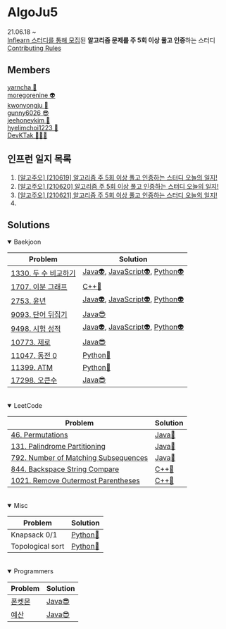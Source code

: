 
**AlgoJu5**
===========

21.06.18 ~    
[Inflearn 스터디를 통해 모집](https://www.inflearn.com/studies/233493)된 **알고리즘 문제를 주 5회 이상 풀고 인증**하는 스터디   
[Contributing Rules](https://github.com/AlgoJu5/inflearn-daily-algorithm-study/blob/main/CONTRIBUTING.md)

## Members

[yarncha 🐽](https://github.com/yarncha)<br/>
[moregorenine 👽](https://github.com/moregorenine)<br/>
[kwonyongju 🐧](https://github.com/kwonyongju)<br/>
[gunny6026 😎](https://github.com/gunny6026)<br/>
[jeehoneykim 🐝](https://github.com/jeehoneykim)<br/>
[hyelimchoi1223 🐳](https://github.com/hyelimchoi1223)<br/>
[DevKTak 🏋🏽‍♂️](https://github.com/devktak)<br/>

## 인프런 일지 목록

1. [[알고주오] [210619] 알고리즘 주 5회 이상 풀고 인증하는 스터디 오늘의 일지!](https://www.inflearn.com/blogs/576)
2. [[알고주오] [210620] 알고리즘 주 5회 이상 풀고 인증하는 스터디 오늘의 일지!](https://www.inflearn.com/blogs/603)
3. [[알고주오] [210621] 알고리즘 주 5회 이상 풀고 인증하는 스터디 오늘의 일지!](https://www.inflearn.com/blogs/606)
4. 

## Solutions

<details open>
<summary>Baekjoon</summary>
<div markdown="1">

|Problem|Solution|
|------|---|
|[1330. 두 수 비교하기](https://www.acmicpc.net/problem/1330)|[Java👽](https://github.com/AlgoJu5/inflearn-daily-algorithm-study/blob/main/week01-210619-210625/moregorenine/baekjoon/step2_if/q1_1330_compare/Main.java), [JavaScript👽](https://github.com/AlgoJu5/inflearn-daily-algorithm-study/blob/main/week01-210619-210625/moregorenine/baekjoon/step2_if/q1_1330_compare/main.js), [Python👽](https://github.com/AlgoJu5/inflearn-daily-algorithm-study/blob/main/week01-210619-210625/moregorenine/baekjoon/step2_if/q1_1330_compare/main.py)|
|[1707. 이분 그래프](https://www.acmicpc.net/problem/1707)|[C++🐽](https://github.com/AlgoJu5/inflearn-daily-algorithm-study/blob/main/week01-210619-210625/yarncha/baekjoon/1707.cpp)|
|[2753. 윤년](https://www.acmicpc.net/problem/2753)|[Java👽](https://github.com/AlgoJu5/inflearn-daily-algorithm-study/blob/moregorenine/week01-210619-210625/moregorenine/baekjoon/step2_if/q3_2753_leap_year/Main.java), [JavaScript👽](https://github.com/AlgoJu5/inflearn-daily-algorithm-study/blob/moregorenine/week01-210619-210625/moregorenine/baekjoon/step2_if/q3_2753_leap_year/main.js), [Python👽](https://github.com/AlgoJu5/inflearn-daily-algorithm-study/blob/moregorenine/week01-210619-210625/moregorenine/baekjoon/step2_if/q3_2753_leap_year/main.py)|
|[9093. 단어 뒤집기](https://www.acmicpc.net/problem/9093)|[Java😎](https://github.com/AlgoJu5/inflearn-daily-algorithm-study/blob/main/week01-210619-210625/gunny6026/src/baekjoon/Main_9093.java)|
|[9498. 시험 성적](https://www.acmicpc.net/problem/9498)|[Java👽](https://github.com/AlgoJu5/inflearn-daily-algorithm-study/blob/main/week01-210619-210625/moregorenine/baekjoon/step2_if/q2_9498_test_score/Main.java), [JavaScript👽](https://github.com/AlgoJu5/inflearn-daily-algorithm-study/blob/main/week01-210619-210625/moregorenine/baekjoon/step2_if/q2_9498_test_score/main.js), [Python👽](https://github.com/AlgoJu5/inflearn-daily-algorithm-study/blob/main/week01-210619-210625/moregorenine/baekjoon/step2_if/q2_9498_test_score/main.py)|
|[10773. 제로](https://www.acmicpc.net/problem/10773)|[Java😎](./week01-210619-210625/gunny6026/src/baekjoon/Main_10773.java)
|[11047. 동전 0](https://www.acmicpc.net/problem/11047)|[Python🐳](https://github.com/AlgoJu5/inflearn-daily-algorithm-study/blob/main/week01-210619-210625/hyelimchoi1223/%5B%EB%B0%B1%EC%A4%80%5D11047/solved.py)|
|[11399. ATM](https://www.acmicpc.net/problem/11399)|[Python🐳](https://github.com/AlgoJu5/inflearn-daily-algorithm-study/blob/main/week01-210619-210625/hyelimchoi1223/%5B%EB%B0%B1%EC%A4%80%5D11399/solved.py)|
|[17298. 오큰수](https://www.acmicpc.net/problem/17298)|[Java😎](./week01-210619-210625/gunny6026/src/baekjoon/Main_17298.java)|
  
</div>
</details>

<br/>

<details open>
<summary>LeetCode</summary>
<div markdown="1">

|Problem|Solution|
|------|---|
|[46. Permutations](https://leetcode.com/problems/permutations/)|[Java🐧](https://github.com/AlgoJu5/inflearn-daily-algorithm-study/blob/main/week01-210619-210625/kwonyongju/46.%20Permutations/solution.java)|
|[131. Palindrome Partitioning](https://leetcode.com/problems/palindrome-partitioning/)|[Java🐧](https://github.com/AlgoJu5/inflearn-daily-algorithm-study/blob/main/week01-210619-210625/kwonyongju/131.%20Palindrome%20Partitioning/solution.java)|
|[792. Number of Matching Subsequences](hhttps://leetcode.com/problems/number-of-matching-subsequences/)|[Java🐧](https://github.com/AlgoJu5/inflearn-daily-algorithm-study/blob/kwonyongju/week01-210619-210625/kwonyongju/792.%20Number%20of%20Matchig%20Subsequences/solution.java)|
|[844. Backspace String Compare](https://leetcode.com/problems/backspace-string-compare/)|[C++🐽](https://github.com/AlgoJu5/inflearn-daily-algorithm-study/blob/main/week01-210619-210625/yarncha/leetcode/844.cpp)|
|[1021. Remove Outermost Parentheses](https://leetcode.com/problems/remove-outermost-parentheses/)|[C++🐽](https://github.com/AlgoJu5/inflearn-daily-algorithm-study/blob/main/week01-210619-210625/yarncha/leetcode/1021.cpp)|

</div>
</details>

<br/>

<details open>
<summary>Misc</summary>
<div markdown="1">

|Problem|Solution|
|------|---|
|Knapsack 0/1|[Python🐝](https://github.com/jeehoneykim/piranesi-in-grinding-interviews/blob/master/statues/a-merchant-with-the-knapsack.md)|
|Topological sort|[Python🐝](https://github.com/jeehoneykim/piranesi-in-grinding-interviews/blob/master/statues/an-alchemist-with-pots.md)|
  
</div>
</details>

<br/>

<details open>
<summary>Programmers</summary>
<div markdown="1">

|Problem|Solution|
|------|---|
|[폰켓몬](https://programmers.co.kr/learn/courses/30/lessons/1845)|[Java😎](https://github.com/AlgoJu5/inflearn-daily-algorithm-study/blob/main/week01-210619-210625/gunny6026/src/programmers/%ED%8F%B0%EC%BC%93%EB%AA%AC.java)|
|[예산](https://programmers.co.kr/learn/courses/30/lessons/12982)|[Java😎](./week01-210619-210625/gunny6026/src/programmers/예산.java)|

</div>
</details>

<br/>
